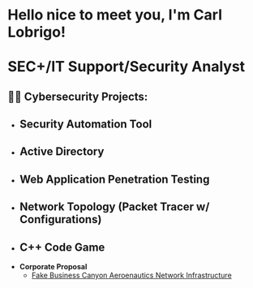 <h1>Hello nice to meet you, I'm Carl Lobrigo! <br/><br/> <a>SEC+/IT Support/Security Analyst</a>

<h2>👨‍💻 Cybersecurity Projects:</h2>

- <b>Security Automation Tool</b>
  -
- <b>Active Directory</b>
  - 
- <b>Web Application Penetration Testing</b>
  - 
- <b>Network Topology (Packet Tracer w/ Configurations)</b>
  - 
- <b>C++ Code Game</b>
  - 
- <b>Corporate Proposal</b>
  - [Fake Business Canyon Aeroenautics Network Infrastructure](https://github.com/Clobrigo/corporate_Proposal)</b>
